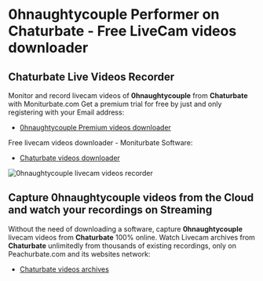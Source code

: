 # 0hnaughtycouple Performer on Chaturbate - Free LiveCam videos downloader

## Chaturbate Live Videos Recorder

Monitor and record livecam videos of **0hnaughtycouple** from **Chaturbate** with Moniturbate.com
Get a premium trial for free by just and only registering with your Email address:
* [0hnaughtycouple Premium videos downloader](https://moniturbate.com/request-demo-licence-key.html)

Free livecam videos downloader - Moniturbate Software:
* [Chaturbate videos downloader](https://moniturbate.com/moniturbate-download-software.html)

![0hnaughtycouple livecam videos recorder](https://peachurnet.com/templates/moniturbate-software.png)


## Capture 0hnaughtycouple videos from the Cloud and watch your recordings on Streaming

Without the need of downloading a software, capture **0hnaughtycouple** livecam videos from **Chaturbate** 100% online.
Watch Livecam archives from **Chaturbate** unlimitedly from thousands of existing recordings, only on Peachurbate.com and its websites network:
* [Chaturbate videos archives](https://peachurnet.com/)